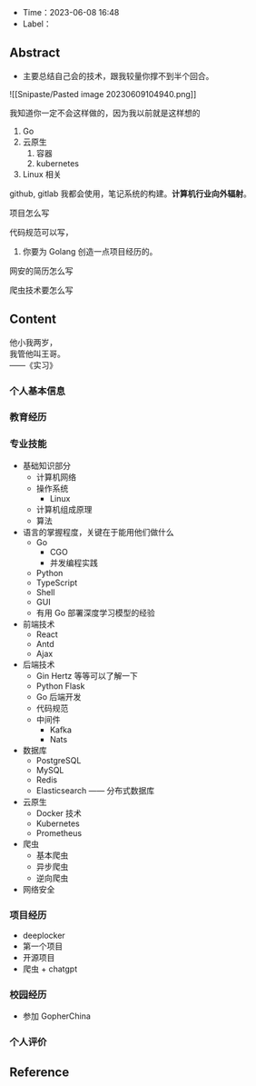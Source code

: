 - Time：2023-06-08 16:48
- Label：

## Abstract

- 主要总结自己会的技术，跟我较量你撑不到半个回合。

![[Snipaste/Pasted image 20230609104940.png]]

我知道你一定不会这样做的，因为我以前就是这样想的

1. Go
2. 云原生
	1. 容器
	2. kubernetes
3. Linux 相关

github, gitlab 我都会使用，笔记系统的构建。**计算机行业向外辐射**。

项目怎么写

代码规范可以写，

1. 你要为 Golang 创造一点项目经历的。

网安的简历怎么写

爬虫技术要怎么写

## Content

他小我两岁，  
我管他叫王哥。  
——《实习》

### 个人基本信息

### 教育经历

### 专业技能

- 基础知识部分
	- 计算机网络
	- 操作系统
		- Linux
	- 计算机组成原理
	- 算法
- 语言的掌握程度，关键在于能用他们做什么
	- Go
		- CGO
		- 并发编程实践
	- Python
	- TypeScript
	- Shell
	- GUI
	- 有用 Go 部署深度学习模型的经验
- 前端技术
	- React
	- Antd
	- Ajax
- 后端技术
	- Gin Hertz 等等可以了解一下
	- Python Flask
	- Go 后端开发
	- 代码规范
	- 中间件
		- Kafka
		- Nats
- 数据库
	- PostgreSQL
	- MySQL
	- Redis
	- Elasticsearch —— 分布式数据库
- 云原生
	- Docker 技术
	- Kubernetes
	- Prometheus
- 爬虫
	- 基本爬虫
	- 异步爬虫
	- 逆向爬虫
- 网络安全

### 项目经历

- deeplocker
- 第一个项目
- 开源项目
- 爬虫 + chatgpt

### 校园经历

- 参加 GopherChina

### 个人评价

## Reference
